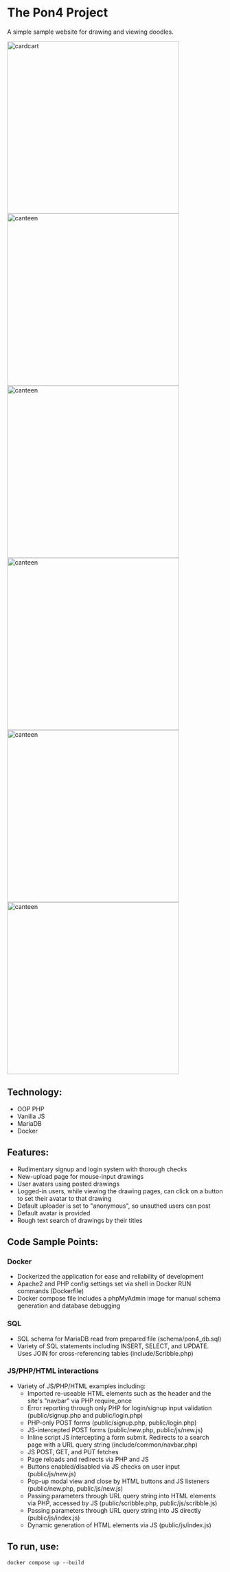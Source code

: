 # The Pon4 Project

A simple sample website for drawing and viewing doodles.

<img src="https://github.com/user-attachments/assets/36bf3238-1237-4c77-813a-5634c0455bdd" alt="cardcart" width="400"/>
<img src="https://github.com/user-attachments/assets/46217a65-b01c-4847-814d-4c8f8e1c8a99" alt="canteen" width="400"/>
<img src="https://github.com/user-attachments/assets/9197778c-2479-4043-8ed6-60b3064158c3" alt="canteen" width="400"/>
<img src="https://github.com/user-attachments/assets/44e54990-f7fe-4625-96bb-342c8efd6fec" alt="canteen" width="400"/>
<img src="https://github.com/user-attachments/assets/93aef1c7-5621-4dd8-9cf0-a671fa466084" alt="canteen" width="400"/>
<img src="https://github.com/user-attachments/assets/5a860ece-5f1c-47f2-b4e7-9f646175b605" alt="canteen" width="400"/>

## Technology:
- OOP PHP
- Vanilla JS
- MariaDB
- Docker

## Features:
- Rudimentary signup and login system with thorough checks
- New-upload page for mouse-input drawings
- User avatars using posted drawings
- Logged-in users, while viewing the drawing pages, can click on a button to set their avatar to that drawing
- Default uploader is set to "anonymous", so unauthed users can post
- Default avatar is provided
- Rough text search of drawings by their titles

## Code Sample Points:
### Docker
- Dockerized the application for ease and reliability of development
- Apache2 and PHP config settings set via shell in Docker RUN commands (Dockerfile)
- Docker compose file includes a phpMyAdmin image for manual schema generation and database debugging
### SQL
- SQL schema for MariaDB read from prepared file (schema/pon4_db.sql)
- Variety of SQL statements including INSERT, SELECT, and UPDATE. Uses JOIN for cross-referencing tables (include/Scribble.php)
### JS/PHP/HTML interactions
- Variety of JS/PHP/HTML examples including:
  - Imported re-useable HTML elements such as the header and the site's "navbar" via PHP require_once
  - Error reporting through only PHP for login/signup input validation (public/signup.php and public/login.php)
  - PHP-only POST forms (public/signup.php, public/login.php)
  - JS-intercepted POST forms (public/new.php, public/js/new.js)
  - Inline script JS intercepting a form submit. Redirects to a search page with a URL query string (include/common/navbar.php)
  - JS POST, GET, and PUT fetches
  - Page reloads and redirects via PHP and JS
  - Buttons enabled/disabled via JS checks on user input (public/js/new.js)
  - Pop-up modal view and close by HTML buttons and JS listeners (public/new.php, public/js/new.js)
  - Passing parameters through URL query string into HTML elements via PHP, accessed by JS (public/scribble.php, public/js/scribble.js)
  - Passing parameters through URL query string into JS directly (public/js/index.js)
  - Dynamic generation of HTML elements via JS (public/js/index.js)

## To run, use:
```
docker compose up --build
```
